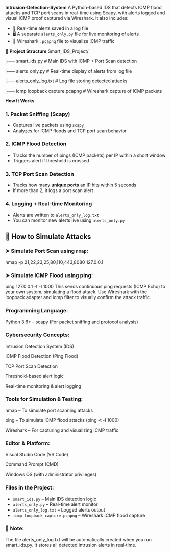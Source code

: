 **Intrusion-Detection-System**
A Python-based IDS that detects ICMP flood attacks and TCP port scans in real-time using Scapy, with alerts logged and visual ICMP proof captured via Wireshark.
It also includes:
- 📄 Real-time alerts saved in a log file
- 🖥️ A separate `alerts_only.py` file for live monitoring of alerts
- 🦈 Wireshark `.pcapng` file to visualize ICMP traffic

📁 **Project Structure**
Smart_IDS_Project/

├── smart_ids.py # Main IDS with ICMP + Port Scan detection 

├── alerts_only.py # Real-time display of alerts from log file 

├── alerts_only_log.txt # Log file storing detected attacks 

├── icmp loopback capture.pcapng # Wireshark capture of ICMP packets 


**How It Works**

### 1. Packet Sniffing (Scapy)
- Captures live packets using `scapy`
- Analyzes for ICMP floods and TCP port scan behavior

### 2. ICMP Flood Detection
- Tracks the number of pings (ICMP packets) per IP within a short window
- Triggers alert if threshold is crossed

### 3. TCP Port Scan Detection
- Tracks how many **unique ports** an IP hits within 5 seconds
- If more than 2, it logs a port scan alert

### 4. Logging + Real-time Monitoring
- Alerts are written to `alerts_only_log.txt`
- You can monitor new alerts live using `alerts_only.py`



## 🧪 How to Simulate Attacks

### ➤ Simulate Port Scan using `nmap`:
nmap -p 21,22,23,25,80,110,443,8080 127.0.0.1

### ➤ Simulate ICMP Flood using ping:
ping 127.0.0.1 -t -l 1000
This sends continuous ping requests (ICMP Echo) to your own system, simulating a flood attack.
Use Wireshark with the loopback adapter and icmp filter to visually confirm the attack traffic.



### **Programming Language**:

Python 3.6+ - scapy (For packet sniffing and protocol analysis)


### **Cybersecurity Concepts**:

Intrusion Detection System (IDS)

ICMP Flood Detection (Ping Flood)

TCP Port Scan Detection

Threshold-based alert logic

Real-time monitoring & alert logging

### **Tools for Simulation & Testing**:

nmap – To simulate port scanning attacks

ping – To simulate ICMP flood attacks (ping -t -l 1000)

Wireshark – For capturing and visualizing ICMP traffic

### **Editor & Platform**:

Visual Studio Code (VS Code)

Command Prompt (CMD)

Windows OS (with administrator privileges)

### **Files in the Project**:
- `smart_ids.py` – Main IDS detection logic
- `alerts_only.py` – Real-time alert monitor
- `alerts_only_log.txt` – Logged alerts output
- `icmp loopback capture.pcapng` – Wireshark ICMP flood capture

### 📄 Note:
The file alerts_only_log.txt will be automatically created when you run smart_ids.py.
It stores all detected intrusion alerts in real-time.



